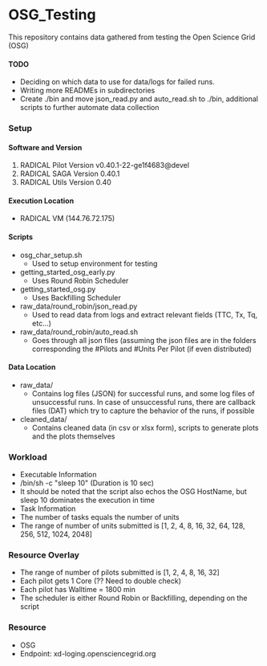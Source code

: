 # OSG_Testing
This repository contains data gathered from testing the Open Science Grid (OSG)

#### TODO
* Deciding on which data to use for data/logs for failed runs.
* Writing more READMEs in subdirectories
* Create ./bin and move json_read.py and auto_read.sh to ./bin, additional scripts to further automate data collection


### Setup

#### Software and Version

1. RADICAL Pilot Version    v0.40.1-22-ge1f4683@devel
2. RADICAL SAGA Version     0.40.1
3. RADICAL Utils Version    0.40

#### Execution Location
* RADICAL VM (144.76.72.175)

#### Scripts
* osg_char_setup.sh
  * Used to setup environment for testing
* getting_started_osg_early.py 
  * Uses Round Robin Scheduler
* getting_started_osg.py
  * Uses Backfilling Scheduler
* raw_data/round_robin/json_read.py
  * Used to read data from logs and extract relevant fields (TTC, Tx, Tq, etc...)
* raw_data/round_robin/auto_read.sh
  * Goes through all json files (assuming the json files are in the folders corresponding the #Pilots and #Units Per Pilot (if even distributed)

#### Data Location
* raw_data/
  * Contains log files (JSON) for successful runs, and some log files of unsuccessful runs. In case of unsuccessful runs, there are callback files (DAT) which try to capture the behavior of the runs, if possible
* cleaned_data/
  * Contains cleaned data (in csv or xlsx form), scripts to generate plots and the plots themselves

### Workload
* Executable Information
 * /bin/sh -c "sleep 10" (Duration is 10 sec)
  * It should be noted that the script also echos the OSG HostName, but sleep 10 dominates the execution in time
* Task Information
 * The number of tasks equals the number of units
 * The range of number of units submitted is [1, 2, 4, 8, 16, 32, 64, 128, 256, 512, 1024, 2048] 

### Resource Overlay
* The range of number of pilots submitted is [1, 2, 4, 8, 16, 32]
* Each pilot gets 1 Core (?? Need to double check)
* Each pilot has Walltime = 1800 min
* The scheduler is either Round Robin or Backfilling, depending on the script

### Resource
* OSG
 * Endpoint: xd-loging.opensciencegrid.org


